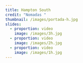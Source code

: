 ```yaml
---
title: Hampton South
credit: "Nomadas "
thumbnail: /images/portada-h.jpg
slides:
  - proportion: video
    image: /images/3h.jpg
  - proportion: video
    image: /images/2h.jpg
  - proportion: video
    image: /images/1h.jpg
---
```

